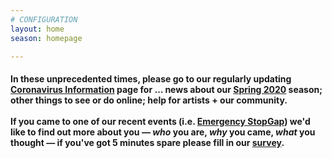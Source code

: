 ```yaml
---
# CONFIGURATION
layout: home
season: homepage

---
```

#### In these unprecedented times, please go to our regularly updating [Coronavirus Information](/coronavirus) page for … news about our [Spring 2020](/current/2020-springsummer/) season; other things to see or do online; help for artists + our community.<br><br>If you came to one of our recent events (i.e. [Emergency StopGap](/current/2020-emergencystopgap)) we'd like to find out more about you — *who* you are, *why* you came, *what* you thought — if you've got 5 minutes spare please fill in our <a href="http://research.audiencesurveys.org/s.asp?k=157901649112" target="_blank">survey</a>.
